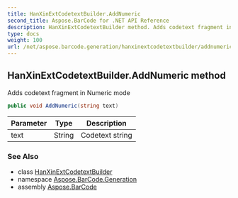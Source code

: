 ```yaml
---
title: HanXinExtCodetextBuilder.AddNumeric
second_title: Aspose.BarCode for .NET API Reference
description: HanXinExtCodetextBuilder method. Adds codetext fragment in Numeric mode
type: docs
weight: 100
url: /net/aspose.barcode.generation/hanxinextcodetextbuilder/addnumeric/
---
```

## HanXinExtCodetextBuilder.AddNumeric method

Adds codetext fragment in Numeric mode

```csharp
public void AddNumeric(string text)
```

| Parameter | Type | Description |
| --- | --- | --- |
| text | String | Codetext string |

### See Also

* class [HanXinExtCodetextBuilder](../)
* namespace [Aspose.BarCode.Generation](../../../aspose.barcode.generation/)
* assembly [Aspose.BarCode](../../../)


